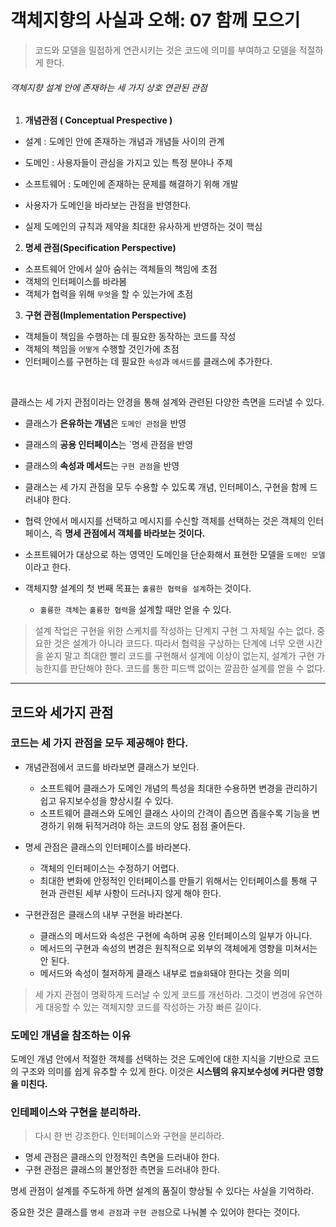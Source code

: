 # 객체지향의 사실과 오해: 07 함께 모으기 

> 코드와 모델을 밀접하게 연관시키는 것은 코드에 의미를 부여하고 모델을 적절하게 한다. 
> 

###### 객체지향 설계 안에 존재하는 세 가지 상호 연관된 관점

1. **개념관점 ( Conceptual Prespective )**
- 설계 : 도메인 안에 존재하는 개념과 개념들 사이의 관계
- 도메인 : 사용자들이 관심을 가지고 있는 특정 분야나 주제
- 소프트웨어 : 도메인에 존재하는 문제를 해결하기 위해 개발 

  
- 사용자가 도메인을 바라보는 관점을 반영한다. 
- 실제 도메인의 규칙과 제약을 최대한 유사하게 반영하는 것이 핵심 

2. **명세 관점(Specification Perspective)**
- 소프트웨어 안에서 살아 숨쉬는 객체들의 책임에 초점 
- 객체의 인터페이스를 바라봄
- 객체가 협력을 위해 `무엇`을 할 수 있는가에 초점 


3. **구현 관점(Implementation Perspective)**
- 객체들이 책임을 수행하는 데 필요한 동작하는 코드를 작성
- 객체의 책임을 `어떻게` 수행할 것인가에 초점 
- 인터페이스를 구현하는 데 필요한 `속성`과 `메서드`를 클래스에 추가한다. 

<br>

클래스는 세 가지 관점이라는 안경을 통해 설계와 관련된 다양한 측면을 드러낼 수 있다. 

- 클래스가 **은유하는 개념**은 `도메인 관점`을 반영
- 클래스의 **공용 인터페이스**는 `명세 관점을 반영
- 클래스의 **속성과 메서드**는 `구현 관점`을 반영 

- 클래스는 세 가지 관점을 모두 수용할 수 있도록 개념, 인터페이스, 구현을 함께 드러내야 한다.


- 협력 안에서 메시지를 선택하고 메시지를 수신할 객체를 선택하는 것은 객체의 인터페이스, 즉 **명세 관점에서 객체를 바라보는 것이다.**


- 소프트웨어가 대상으로 하는 영역인 도메인을 단순화해서 표현한 모델을 `도메인 모델`이라고 한다.

- 객체지향 설계의 첫 번째 목표는 `훌륭한 협력을 설계`하는 것이다.
    - `훌륭한 객체`는 `훌륭한 협력`을 설계할 때만 얻을 수 있다.
    
> 설계 작업은 구현을 위한 스케치를 작성하는 단계지 구현 그 자체일 수는 없다. 중요한 것은 설계가 아니라 코드다.
> 따라서 협력을 구상하는 단계에 너무 오랜 시간을 쏟지 말고 최대한 빨리 코드를 구현해서 설계에 이상이 없는지, 설계가 
> 구현 가능한지를 판단해야 한다. 코드를 통한 피드백 없이는 깔끔한 설계를 얻을 수 없다.
 
***

## 코드와 세가지 관점

### 코드는 세 가지 관점을 모두 제공해야 한다. 
- 개념관점에서 코드를 바라보면 클래스가 보인다.
    - 소프트웨어 클래스가 도메인 개념의 특성을 최대한 수용하면 변경을 관리하기 쉽고 유지보수성을 향상시킬 수 있다.
    - 소프트웨어 클래스와 도메인 클래스 사이의 간격이 좁으면 좁을수록 기능을 변경하기 위해 뒤적거려야 하는 코드의 양도 점점 줄어든다.



- 명세 관점은 클래스의 인터페이스를 바라본다.
    - 객체의 인터페이스는 수정하기 어렵다. 
    - 최대한 변화에 안정적인 인터페이스를 만들기 위해서는 인터페이스를 통해 구현과 관련된 세부 사항이 드러나지 않게 해야 한다.


- 구현관점은 클래스의 내부 구현을 바라본다.
    - 클래스의 메서드와 속성은 구현에 속하며 공용 인터페이스의 일부가 아니다. 
    - 메서드의 구현과 속성의 변경은 원칙적으로 외부의 객체에게 영향을 미쳐서는 안 된다.
    - 메서드와 속성이 철저하게 클래스 내부로 `캡슐화`돼야 한다는 것을 의미
    
> 세 가지 관점이 명확하게 드러날 수 있게 코드를 개선하라. 그것이 변경에 유연하게 대응할 수 있는 객체지향 코드를 작성하는 가장 빠른 길이다.


### 도메인 개념을 참조하는 이유
 도메인 개념 안에서 적절한 객체를 선택하는 것은 도메인에 대한 지식을 기반으로 코드의 구조와 의미를 쉽게 유추할 수 있게 한다. 
 이것은 **시스템의 유지보수성에 커다란 영향을 미친다.**
 
### 인테페이스와 구현을 분리하라. 

> 다시 한 번 강조한다. 인터페이스와 구현을 분리하라.

- 명세 관점은 클래스의 안정적인 측면을 드러내야 한다. 
- 구현 관점은 클래스의 불안정한 측면을 드러내야 한다. 

명세 관점이 설계를 주도하게 하면 설계의 품질이 향상될 수 있다는 사실을 기억하라. 

중요한 것은 클래스를 `명세 관점`과 `구현 관점`으로 나눠볼 수 있어야 한다는 것이다. 

